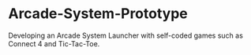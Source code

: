 # Arcade-System-Prototype
Developing an Arcade System Launcher with self-coded games such as Connect 4 and Tic-Tac-Toe.
